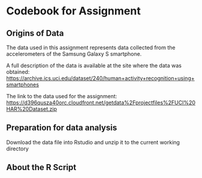 # Codebook for Assignment

## Origins of Data
The data used in this assignment represents data collected from the accelerometers of the Samsung Galaxy S smartphone. 

A full description of the data is available at the site where the data was obtained: 
https://archive.ics.uci.edu/dataset/240/human+activity+recognition+using+smartphones

The link to the data used for the assignment: https://d396qusza40orc.cloudfront.net/getdata%2Fprojectfiles%2FUCI%20HAR%20Dataset.zip

## Preparation for data analysis
Download the data file into Rstudio and unzip it to the current working directory

## About the R Script
